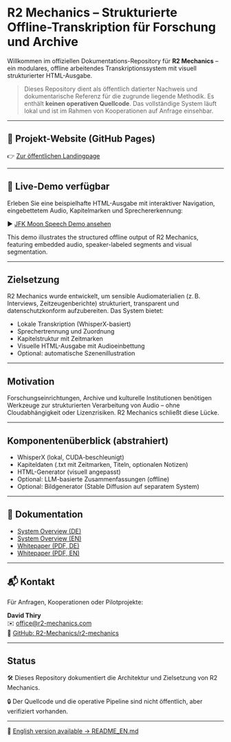 # R2 Mechanics – Strukturierte Offline-Transkription für Forschung und Archive

Willkommen im offiziellen Dokumentations-Repository für **R2 Mechanics** – ein modulares, offline arbeitendes Transkriptionssystem mit visuell strukturierter HTML-Ausgabe.

> Dieses Repository dient als öffentlich datierter Nachweis und dokumentarische Referenz für die zugrunde liegende Methodik. Es enthält **keinen operativen Quellcode**. Das vollständige System läuft lokal und ist im Rahmen von Kooperationen auf Anfrage einsehbar.

---

## 🔗 Projekt-Website (GitHub Pages)

👉 [Zur öffentlichen Landingpage](https://r2-mechanics.github.io/r2-mechanics/)

---

## 🚀 Live-Demo verfügbar

Erleben Sie eine beispielhafte HTML-Ausgabe mit interaktiver Navigation, eingebettetem Audio, Kapitelmarken und Sprechererkennung:

▶️ [JFK Moon Speech Demo ansehen](https://r2-mechanics.github.io/r2-mechanics/JFK-Moonspeech.html)

This demo illustrates the structured offline output of R2 Mechanics, featuring embedded audio, speaker-labeled segments and visual segmentation.

---

## Zielsetzung

R2 Mechanics wurde entwickelt, um sensible Audiomaterialien (z. B. Interviews, Zeitzeugenberichte) strukturiert, transparent und datenschutzkonform aufzubereiten. Das System bietet:

- Lokale Transkription (WhisperX-basiert)
- Sprechertrennung und Zuordnung
- Kapitelstruktur mit Zeitmarken
- Visuelle HTML-Ausgabe mit Audioeinbettung
- Optional: automatische Szenenillustration

---

## Motivation

Forschungseinrichtungen, Archive und kulturelle Institutionen benötigen Werkzeuge zur strukturierten Verarbeitung von Audio – ohne Cloudabhängigkeit oder Lizenzrisiken. R2 Mechanics schließt diese Lücke.

---

## Komponentenüberblick (abstrahiert)

- WhisperX (lokal, CUDA-beschleunigt)
- Kapiteldaten (.txt mit Zeitmarken, Titeln, optionalen Notizen)
- HTML-Generator (visuell angepasst)
- Optional: LLM-basierte Zusammenfassungen (offline)
- Optional: Bildgenerator (Stable Diffusion auf separatem System)

---

## 📄 Dokumentation

- [System Overview (DE)](docs/system_overview.md)
- [System Overview (EN)](docs/system_overview_en.md)
- [Whitepaper (PDF, DE)](docs/whitepaper_de.pdf)
- [Whitepaper (PDF, EN)](docs/whitepaper_en.pdf)

---

## 📬 Kontakt

Für Anfragen, Kooperationen oder Pilotprojekte:

**David Thiry**  
✉️ office@r2-mechanics.com  
🔗 [GitHub: R2-Mechanics/r2-mechanics](https://github.com/R2-Mechanics/r2-mechanics)

---

## Status

🛠 Dieses Repository dokumentiert die Architektur und Zielsetzung von R2 Mechanics.  

🔒 Der Quellcode und die operative Pipeline sind nicht öffentlich, aber verifiziert vorhanden.

---

📄 [English version available → README_EN.md](README_EN.md)
